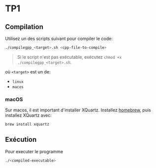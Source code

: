 # TP1

## Compilation

Utilisez un des scripts suivant pour compiler le code:

```bash
./compilegpp_<target>.sh <cpp-file-to-compile>
```

> Si le script n'est pas exécutable, exécutez `chmod +x ./compilegpp_<target>.sh`.

où `<target>` est un de:

- `linux`
- `macos`

### macOS

Sur macos, il est important d'installer XQuartz. Installez [homebrew](https://brew.sh/), puis installez XQuartz avec:

```bash
brew install xquartz
```

## Exécution

Pour executer le programme

```bash
./<compiled-executable>
```
